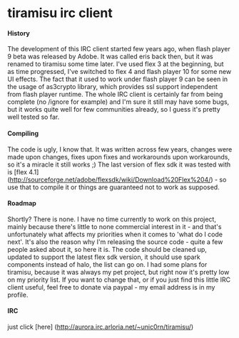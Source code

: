 tiramisu irc client
===================

#### History ####

The development of this IRC client started few years ago, when flash player 9 beta was released by Adobe. It was called eris back then, but it was renamed to tiramisu some time later. I've used flex 3 at the beginning, but as time progressed, I've switched to flex 4 and flash player 10 for some new UI effects. The fact that it used to work under flash player 9 can be seen in the usage of as3crypto library, which provides ssl support independent from flash player runtime. The whole IRC client is certainly far from being complete (no /ignore for example) and I'm sure it still may have some bugs, but it works quite well for few communities already, so I guess it's pretty well tested so far.

#### Compiling ####

The code is ugly, I know that. It was written across few years, changes were made upon changes, fixes upon fixes and workarounds upon workarounds, so it's a miracle it still works ;) The last version of flex sdk it was tested with is [flex 4.1] (<http://sourceforge.net/adobe/flexsdk/wiki/Download%20Flex%204/>) - so use that to compile it or things are guaranteed not to work as supposed.

#### Roadmap ####

Shortly? There is none. I have no time currently to work on this project, mainly because there's little to none commercial interest in it - and that's unfortunately what affects my priorities when it comes to 'what do I code next'. It's also the reason why I'm releasing the source code - quite a few people asked about it, so here it is. The code should be cleaned up, updated to support the latest flex sdk version, it should use spark components instead of halo, the list can go on. I had some plans for tiramisu, because it was always my pet project, but right now it's pretty low on my priority list. If you want to change that, or if you just find this little IRC client useful, feel free to donate via paypal - my email address is in my profile.

#### IRC ####

just click [here] (<http://aurora.irc.arloria.net/~unic0rn/tiramisu/>)